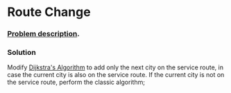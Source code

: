 # Route Change

### [Problem description](https://www.beecrowd.com.br/judge/en/problems/view/1123).

### Solution

Modify [Dijkstra's Algorithm](https://github.com/LeonardoNNanci/coding_challenges/tree/main/Algorithms/Graph/Dijkstra) to add only the next city on the service route, in case the current city is also on the service route. If the current city is not on the service route, perform the classic algorithm;